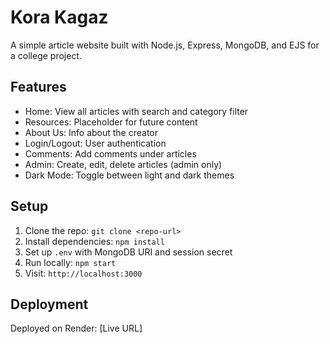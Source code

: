 # Kora Kagaz
A simple article website built with Node.js, Express, MongoDB, and EJS for a college project.

## Features
- Home: View all articles with search and category filter
- Resources: Placeholder for future content
- About Us: Info about the creator
- Login/Logout: User authentication
- Comments: Add comments under articles
- Admin: Create, edit, delete articles (admin only)
- Dark Mode: Toggle between light and dark themes

## Setup
1. Clone the repo: `git clone <repo-url>`
2. Install dependencies: `npm install`
3. Set up `.env` with MongoDB URI and session secret
4. Run locally: `npm start`
5. Visit: `http://localhost:3000`

## Deployment
Deployed on Render: [Live URL]